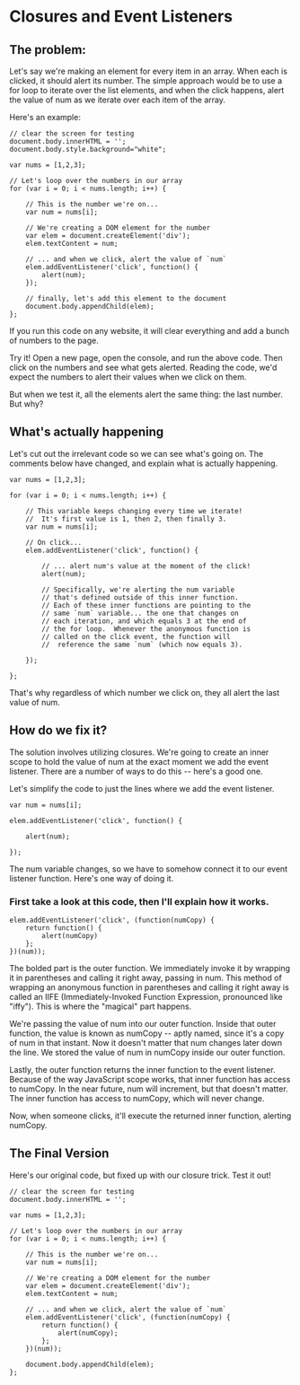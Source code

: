 # Closures and Event Listeners

## The problem:

Let's say we're making an element for every item in an array. When each is clicked, it should alert its number. The simple approach would be to use a for loop to iterate over the list elements, and when the click happens, alert the value of num as we iterate over each item of the array.

Here's an example:

```
// clear the screen for testing
document.body.innerHTML = '';
document.body.style.background="white";

var nums = [1,2,3];

// Let's loop over the numbers in our array
for (var i = 0; i < nums.length; i++) {

    // This is the number we're on...
    var num = nums[i];

    // We're creating a DOM element for the number
    var elem = document.createElement('div');
    elem.textContent = num;

    // ... and when we click, alert the value of `num`
    elem.addEventListener('click', function() {
        alert(num);
    });

    // finally, let's add this element to the document
    document.body.appendChild(elem);
};
```
If you run this code on any website, it will clear everything and add a bunch of numbers to the page.

Try it! Open a new page, open the console, and run the above code. Then click on the numbers and see what gets alerted. Reading the code, we'd expect the numbers to alert their values when we click on them.

But when we test it, all the elements alert the same thing: the last number. But why?

## What's actually happening
Let's cut out the irrelevant code so we can see what's going on. The comments below have changed, and explain what is actually happening.

```
var nums = [1,2,3];

for (var i = 0; i < nums.length; i++) {

    // This variable keeps changing every time we iterate!
    //  It's first value is 1, then 2, then finally 3.
    var num = nums[i];

    // On click...
    elem.addEventListener('click', function() {

        // ... alert num's value at the moment of the click!
        alert(num);

        // Specifically, we're alerting the num variable
        // that's defined outside of this inner function.
        // Each of these inner functions are pointing to the
        // same `num` variable... the one that changes on
        // each iteration, and which equals 3 at the end of
        // the for loop.  Whenever the anonymous function is
        // called on the click event, the function will
        //  reference the same `num` (which now equals 3).

    });

};
```
That's why regardless of which number we click on, they all alert the last value of num.

## How do we fix it?

The solution involves utilizing closures. We're going to create an inner scope to hold the value of num at the exact moment we add the event listener. There are a number of ways to do this -- here's a good one.

Let's simplify the code to just the lines where we add the event listener.

```
var num = nums[i];

elem.addEventListener('click', function() {

    alert(num);

});
```
The num variable changes, so we have to somehow connect it to our event listener function. Here's one way of doing it.
### First take a look at this code, then I'll explain how it works.

```
elem.addEventListener('click', (function(numCopy) {
    return function() {
        alert(numCopy)
    };
})(num));
```
The bolded part is the outer function. We immediately invoke it by wrapping it in parentheses and calling it right away, passing in num. This method of wrapping an anonymous function in parentheses and calling it right away is called an IIFE (Immediately-Invoked Function Expression, pronounced like "iffy"). This is where the "magical" part happens.

We're passing the value of num into our outer function. Inside that outer function, the value is known as numCopy -- aptly named, since it's a copy of num in that instant. Now it doesn't matter that num changes later down the line. We stored the value of num in numCopy inside our outer function.

Lastly, the outer function returns the inner function to the event listener. Because of the way JavaScript scope works, that inner function has access to numCopy. In the near future, num will increment, but that doesn't matter. The inner function has access to numCopy, which will never change.

Now, when someone clicks, it'll execute the returned inner function, alerting numCopy.

## The Final Version
Here's our original code, but fixed up with our closure trick. Test it out!

```
// clear the screen for testing
document.body.innerHTML = '';

var nums = [1,2,3];

// Let's loop over the numbers in our array
for (var i = 0; i < nums.length; i++) {

    // This is the number we're on...
    var num = nums[i];

    // We're creating a DOM element for the number
    var elem = document.createElement('div');
    elem.textContent = num;

    // ... and when we click, alert the value of `num`
    elem.addEventListener('click', (function(numCopy) {
        return function() {
            alert(numCopy);
        };
    })(num));

    document.body.appendChild(elem);
};
```